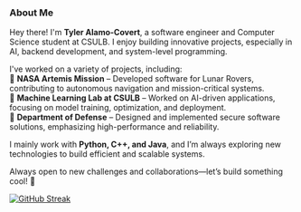 ### About Me  
Hey there! I'm **Tyler Alamo-Covert**, a software engineer and Computer Science student at CSULB. I enjoy building innovative projects, especially in AI, backend development, and system-level programming.  

I've worked on a variety of projects, including:  
🚀 **NASA Artemis Mission** – Developed software for Lunar Rovers, contributing to autonomous navigation and mission-critical systems.  
🧠 **Machine Learning Lab at CSULB** – Worked on AI-driven applications, focusing on model training, optimization, and deployment.  
🔐 **Department of Defense** – Designed and implemented secure software solutions, emphasizing high-performance and reliability.  

I mainly work with **Python, C++, and Java**, and I’m always exploring new technologies to build efficient and scalable systems.  

Always open to new challenges and collaborations—let’s build something cool! 🚀  

[![GitHub Streak](https://streak-stats.demolab.com/?user=talamo13&theme=dark)](https://git.io/streak-stats)

